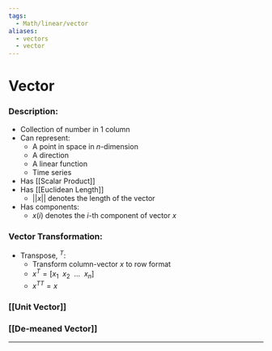 ```yaml
---
tags:
  - Math/linear/vector
aliases:
  - vectors
  - vector
---
```

# Vector
### Description:
- Collection of number in 1 column
- Can represent:
	- A point in space in $n$-dimension
	- A direction
	- A linear function
	- Time series
- Has [[Scalar Product]]
- Has [[Euclidean Length]]
	- $||x||$ denotes the length of the vector
- Has components:
	- $x(i)$ denotes the $i$-th component of vector $x$
### Vector Transformation:
- Transpose, $^T$:
	- Transform column-vector $x$ to row format
	- $x^T=[x_1 \ \ x_2 \ \ ...\ \ x_n ]$ 
	- $x^{TT}=x$ 
### [[Unit Vector]]

### [[De-meaned Vector]]
---